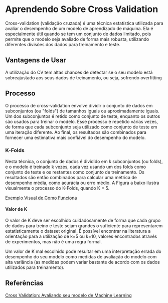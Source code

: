 # Aprendendo Sobre Cross Validation

Cross-validation (validação cruzada) é uma técnica estatística utilizada para avaliar o desempenho de um modelo de aprendizado de máquina. Ela é especialmente útil quando se tem um conjunto de dados limitado, pois permite que o modelo seja avaliado de forma mais robusta, utilizando diferentes divisões dos dados para treinamento e teste.

## Vantagens de Usar

A utilização do CV tem altas chances de detectar se o seu modelo está sobreajustado aos seus dados de treinamento, ou seja, sofrendo overfitting

## Processo

O processo de cross-validation envolve dividir o conjunto de dados em subconjuntos (ou "folds") de tamanhos iguais ou aproximadamente iguais. Um dos subconjuntos é retido como conjunto de teste, enquanto os outros são usados para treinar o modelo. Esse processo é repetido várias vezes, de forma que cada subconjunto seja utilizado como conjunto de teste em uma iteração diferente. Ao final, os resultados são combinados para fornecer uma estimativa mais confiável do desempenho do modelo.

### K-Folds

Nesta técnica, o conjunto de dados é dividido em k subconjuntos (ou folds), e o modelo é treinado k vezes, cada vez usando um dos folds como conjunto de teste e os restantes como conjunto de treinamento. Os resultados são então combinados para calcular uma métrica de desempenho média, como acurácia ou erro médio. A Figura a baixo ilustra visualmente o processo do K-Folds, quando K = 5.

[Exemplo Visual de Como Funciona](Images/k-fold-example.png)

#### Valor de K

O valor de K deve ser escolhido cuidadosamente de forma que cada grupo de dados para treino e teste sejam grandes o suficiente para representarem estatisticamente o dataset original. É possível encontrar na literatura a orientação para a utilização de k=5 ou k=10, valores encontrados através de experimentos, mas não é uma regra formal.

Um valor de K mal escolhido pode resultar em uma interpretação errada do desempenho do seu modelo como medidas de avaliação do modelo com alta variância (as medidas podem variar bastante de acordo com os dados utilizados para treinamento).

## Referências

[Cross Validation: Avaliando seu modelo de Machine Learning](https://medium.com/@edubrazrabello/cross-validation-avaliando-seu-modelo-de-machine-learning-1fb70df15b78)
